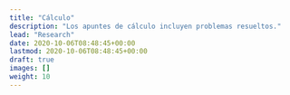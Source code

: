 ```yaml
---
title: "Cálculo"
description: "Los apuntes de cálculo incluyen problemas resueltos."
lead: "Research"
date: 2020-10-06T08:48:45+00:00
lastmod: 2020-10-06T08:48:45+00:00
draft: true
images: []
weight: 10
---
```

